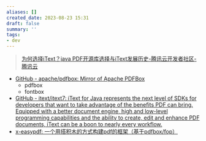 ```yaml
---
aliases: []
created_date: 2023-08-23 15:31
draft: false
summary: ''
tags:
- dev
---
```


> [为何选择iText？java PDF开源库选择与iText发展历史-腾讯云开发者社区-腾讯云](https://cloud.tencent.com/developer/article/2165522)

- [GitHub - apache/pdfbox: Mirror of Apache PDFBox](https://github.com/apache/pdfbox)
	- pdfbox
	- fontbox
- [GitHub - itext/itext7: iText for Java represents the next level of SDKs for developers that want to take advantage of the benefits PDF can bring. Equipped with a better document engine, high and low-level programming capabilities and the ability to create, edit and enhance PDF documents, iText can be a boon to nearly every workflow.](https://github.com/itext/itext7)
- [x-easypdf: 一个用搭积木的方式构建pdf的框架（基于pdfbox/fop）](https://gitee.com/dromara/x-easypdf)